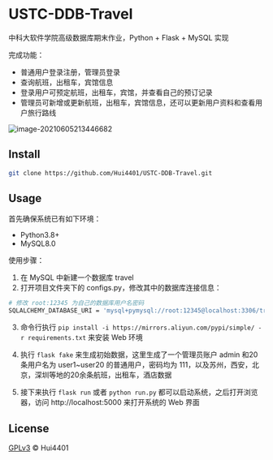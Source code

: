 # USTC-DDB-Travel
中科大软件学院高级数据库期末作业，Python + Flask + MySQL 实现

完成功能：

- 普通用户登录注册，管理员登录
- 查询航班，出租车，宾馆信息
- 登录用户可预定航班，出租车，宾馆，并查看自己的预订记录
- 管理员可新增或更新航班，出租车，宾馆信息，还可以更新用户资料和查看用户旅行路线

![image-20210605213446682](https://cdn.jsdelivr.net/gh/Hui4401/imgbed/img/2021/06/05/20210605222957.png)

## Install

```bash
git clone https://github.com/Hui4401/USTC-DDB-Travel.git
```

## Usage

首先确保系统已有如下环境：

- Python3.8+
- MySQL8.0

使用步骤：

1. 在 MySQL 中新建一个数据库 travel
2. 打开项目文件夹下的 configs.py，修改其中的数据库连接信息：

```bash
# 修改 root:12345 为自己的数据库用户名密码
SQLALCHEMY_DATABASE_URI = 'mysql+pymysql://root:12345@localhost:3306/travel'
```

3. 命令行执行 `pip install -i https://mirrors.aliyun.com/pypi/simple/ -r requirements.txt` 来安装 Web 环境

4. 执行 `flask fake` 来生成初始数据，这里生成了一个管理员账户 admin 和20条用户名为 user1~user20
   的普通用户，密码均为 111，以及苏州，西安，北京，深圳等地的20余条航班，出租车，酒店数据

5. 接下来执行 `flask run` 或者 `python run.py` 都可以启动系统，之后打开浏览器，访问 http://localhost:5000 来打开系统的 Web 界面

## License

[GPLv3](LICENSE) © Hui4401

